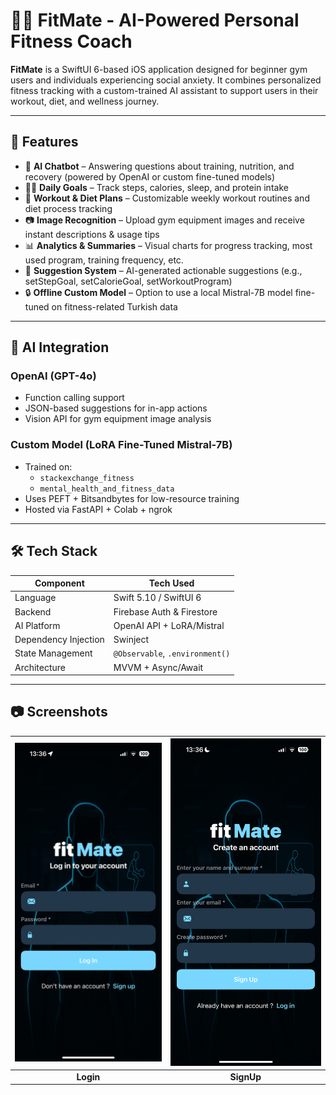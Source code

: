 # 🏋️‍♀️ FitMate - AI-Powered Personal Fitness Coach

**FitMate** is a SwiftUI 6-based iOS application designed for beginner gym users and individuals experiencing social anxiety. It combines personalized fitness tracking with a custom-trained AI assistant to support users in their workout, diet, and wellness journey.

---

## 📱 Features

- 🧠 **AI Chatbot** – Answering questions about training, nutrition, and recovery (powered by OpenAI or custom fine-tuned models)
- 🏃‍♂️ **Daily Goals** – Track steps, calories, sleep, and protein intake
- 📝 **Workout & Diet Plans** – Customizable weekly workout routines and diet process tracking
- 📷 **Image Recognition** – Upload gym equipment images and receive instant descriptions & usage tips
- 📊 **Analytics & Summaries** – Visual charts for progress tracking, most used program, training frequency, etc.
- 🔁 **Suggestion System** – AI-generated actionable suggestions (e.g., setStepGoal, setCalorieGoal, setWorkoutProgram)
- 🔒 **Offline Custom Model** – Option to use a local Mistral-7B model fine-tuned on fitness-related Turkish data

---

## 🧠 AI Integration

### OpenAI (GPT-4o)
- Function calling support
- JSON-based suggestions for in-app actions
- Vision API for gym equipment image analysis

### Custom Model (LoRA Fine-Tuned Mistral-7B)
- Trained on:
  - `stackexchange_fitness`
  - `mental_health_and_fitness_data`
- Uses PEFT + Bitsandbytes for low-resource training
- Hosted via FastAPI + Colab + ngrok

---

## 🛠️ Tech Stack

| Component       | Tech Used                     |
|----------------|-------------------------------|
| Language        | Swift 5.10 / SwiftUI 6        |
| Backend         | Firebase Auth & Firestore     |
| AI Platform     | OpenAI API + LoRA/Mistral     |
| Dependency Injection | Swinject               |
| State Management| `@Observable`, `.environment()` |
| Architecture    | MVVM + Async/Await            |

---

## 📷 Screenshots

| ![](screenshots/login.png) | ![](screenshots/sign_up.png) |
|:--:|:--:|
| **Login** | **SignUp** |
